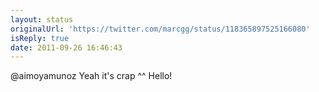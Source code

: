 ```yaml
---
layout: status
originalUrl: 'https://twitter.com/marcgg/status/118365897525166080'
isReply: true
date: 2011-09-26 16:46:43
---
```


@aimoyamunoz Yeah it's crap ^^ Hello!
